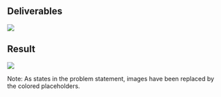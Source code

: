 ## Deliverables

![](Figma-Mockup.png)

## Result

![](Result.png)

Note: As states in the problem statement, images have been replaced by the colored placeholders.
